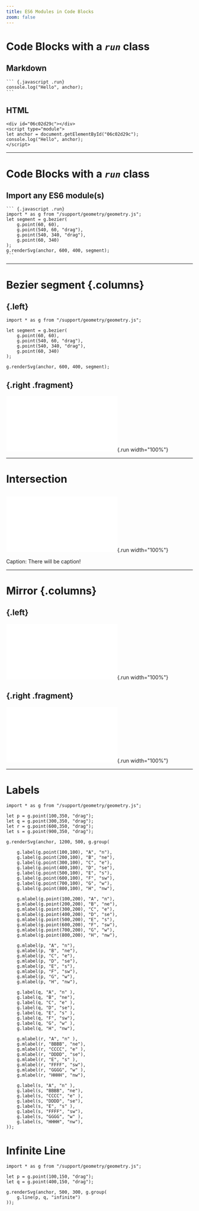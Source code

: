 ```yaml
---
title: ES6 Modules in Code Blocks
zoom: false
---
```


# Code Blocks with a *`run`* class

## Markdown

<style>
#the-markdown-2 {
    background-color: #fa6;
}
#generated-html-4 {
    background-color: #fa6;
}
</style>

```` {#the-markdown .markdown}
``` {.javascript .run}
console.log("Hello", anchor);
```
````

## HTML

``` {#generated-html .html}
<div id="06c02d29c"></div>
<script type="module">
let anchor = document.getElementById("06c02d29c");
console.log("Hello", anchor);
</script>
```

------------------------------------------------------------------------

# Code Blocks with a *`run`* class

## Import any ES6 module(s)

```` {.markdown}
``` {.javascript .run}
import * as g from "/support/geometry/geometry.js";
let segment = g.bezier(
    g.point(60, 60),
    g.point(540, 60, "drag"),
    g.point(540, 340, "drag"),
    g.point(60, 340)
);
g.renderSvg(anchor, 600, 400, segment);
```
````

------------------------------------------------------------------------

# Bezier segment {.columns}

##  {.left}

``` {.javascript .run}
import * as g from "/support/geometry/geometry.js";

let segment = g.bezier(
    g.point(60, 60),
    g.point(540, 60, "drag"),
    g.point(540, 340, "drag"),
    g.point(60, 340)
);

g.renderSvg(anchor, 600, 400, segment);
```

##  {.right .fragment}

![Make sure to drag the green ones!](./bezier.js){.run width="100%"}

------------------------------------------------------------------------

# Intersection

## 

![](./intersection.js){.run width="100%"}

Caption: There will be caption!

------------------------------------------------------------------------

# Mirror {.columns}

##  {.left}

![](./mirror.js){.run width="100%"}

##  {.right .fragment}

![$\mathbf{d}_r=-\mathbf{d}_i+2(\mathbf{d}_i\cdot{\mathbf{n}})\mathbf{n}$](./unfold.js){.run
width="100%"}

------------------------------------------------------------------------

# Labels

``` {.javascript .run}
import * as g from "/support/geometry/geometry.js";

let p = g.point(100,350, "drag");
let q = g.point(300,350, "drag");
let r = g.point(600,350, "drag");
let s = g.point(900,350, "drag");

g.renderSvg(anchor, 1200, 500, g.group(
    
    g.label(g.point(100,100), "A", "n"),    
    g.label(g.point(200,100), "B", "ne"),    
    g.label(g.point(300,100), "C", "e"),    
    g.label(g.point(400,100), "D", "se"),    
    g.label(g.point(500,100), "E", "s"),    
    g.label(g.point(600,100), "F", "sw"),    
    g.label(g.point(700,100), "G", "w"),    
    g.label(g.point(800,100), "H", "nw"),    

    g.mlabel(g.point(100,200), "A", "n"),    
    g.mlabel(g.point(200,200), "B", "ne"),    
    g.mlabel(g.point(300,200), "C", "e"),    
    g.mlabel(g.point(400,200), "D", "se"),    
    g.mlabel(g.point(500,200), "E", "s"),    
    g.mlabel(g.point(600,200), "F", "sw"),    
    g.mlabel(g.point(700,200), "G", "w"),    
    g.mlabel(g.point(800,200), "H", "nw"),    

    g.mlabel(p, "A", "n"),    
    g.mlabel(p, "B", "ne"),    
    g.mlabel(p, "C", "e"),    
    g.mlabel(p, "D", "se"),    
    g.mlabel(p, "E", "s"),    
    g.mlabel(p, "F", "sw"),    
    g.mlabel(p, "G", "w"),    
    g.mlabel(p, "H", "nw"),    

    g.label(q, "A", "n" ),    
    g.label(q, "B", "ne"),    
    g.label(q, "C", "e" ),    
    g.label(q, "D", "se"),    
    g.label(q, "E", "s" ),    
    g.label(q, "F", "sw"),    
    g.label(q, "G", "w" ),    
    g.label(q, "H", "nw"),    

    g.mlabel(r, "A", "n" ),    
    g.mlabel(r, "BBBB", "ne"),    
    g.mlabel(r, "CCCC", "e" ),    
    g.mlabel(r, "DDDD", "se"),    
    g.mlabel(r, "E", "s" ),    
    g.mlabel(r, "FFFF", "sw"),    
    g.mlabel(r, "GGGG", "w" ),    
    g.mlabel(r, "HHHH", "nw"),    

    g.label(s, "A", "n" ),    
    g.label(s, "BBBB", "ne"),    
    g.label(s, "CCCC", "e" ),    
    g.label(s, "DDDD", "se"),    
    g.label(s, "E", "s" ),    
    g.label(s, "FFFF", "sw"),    
    g.label(s, "GGGG", "w" ),    
    g.label(s, "HHHH", "nw"),    
));
```

# Infinite Line

``` {.javascript .run}
import * as g from "/support/geometry/geometry.js";

let p = g.point(100,150, "drag");
let q = g.point(400,150, "drag");

g.renderSvg(anchor, 500, 300, g.group(
    g.line(p, q, "infinite")
));
```
